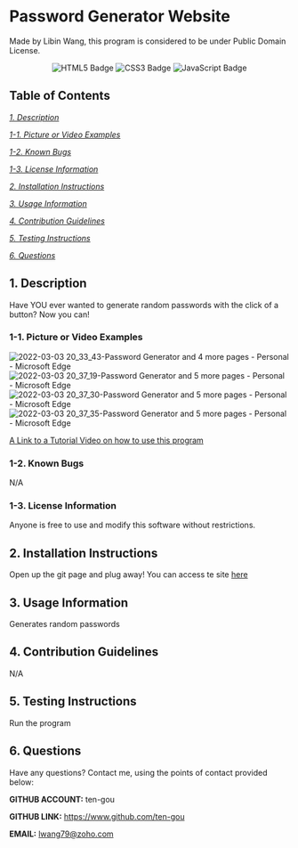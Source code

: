 
# Password Generator Website
Made by Libin Wang, this program is considered to be under Public Domain License.
<div align="center">
    <img src="https://img.shields.io/badge/HTML5-E34F26?style=flat&logo=html5&logoColor=white" alt="HTML5 Badge"/>
    <img src="https://img.shields.io/badge/CSS3-1572B6?style=flat&logo=css3&logoColor=white" alt="CSS3 Badge"/>
    <img src="https://img.shields.io/badge/JavaScript-323330?style=flat&logo=javascript&logoColor=F7DF1E" alt="JavaScript Badge"/>
</div>

## Table of Contents
[*1. Description*](#1-description)

[*1-1. Picture or Video Examples*](#1-1-picture-or-video-examples)

[*1-2. Known Bugs*](#1-2-known-bugs)

[*1-3. License Information*](#1-3-license-information)

[*2. Installation Instructions*](#2-installation-instructions)

[*3. Usage Information*](#3-usage-information)

[*4. Contribution Guidelines*](#4-contribution-guidelines)

[*5. Testing Instructions*](#5-testing-instructions)

[*6. Questions*](#6-questions)


## 1. Description
Have YOU ever wanted to generate random passwords with the click of a button? Now you can!

### 1-1. Picture or Video Examples
![2022-03-03 20_33_43-Password Generator and 4 more pages - Personal - Microsoft​ Edge](https://user-images.githubusercontent.com/30391578/156700435-f3c6c010-7e9a-4fa5-b3b9-3c7459c8f272.png)
![2022-03-03 20_37_19-Password Generator and 5 more pages - Personal - Microsoft​ Edge](https://user-images.githubusercontent.com/30391578/156700436-64d81444-2884-40ca-bf5b-8c900509a93e.png)
![2022-03-03 20_37_30-Password Generator and 5 more pages - Personal - Microsoft​ Edge](https://user-images.githubusercontent.com/30391578/156700439-daa73774-fe8e-47f6-a6e4-bf19e353d357.png)
![2022-03-03 20_37_35-Password Generator and 5 more pages - Personal - Microsoft​ Edge](https://user-images.githubusercontent.com/30391578/156700440-a2073028-c9e6-41ed-b3db-7f324860f667.png)

[A Link to a Tutorial Video on how to use this program](https://drive.google.com/file/d/1y0z3JuHXefWNm2F5U2UUDh22Ka9MIh2e/view?usp=sharing)

### 1-2. Known Bugs
N/A

### 1-3. License Information
Anyone is free to use and modify this software without restrictions.

## 2. Installation Instructions
Open up the git page and plug away! You can access te site [here](https://ten-gou.github.io/week-scheduler/)


## 3. Usage Information
Generates random passwords

## 4. Contribution Guidelines
N/A

## 5. Testing Instructions
Run the program

## 6. Questions
Have any questions? Contact me, using the points of contact provided below:

**GITHUB ACCOUNT:** ten-gou

**GITHUB LINK:** https://www.github.com/ten-gou

**EMAIL:** lwang79@zoho.com
    